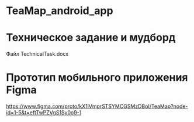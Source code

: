 # TeaMap_android_app
 
# Техническое задание и мудборд
Файл TechnicalTask.docx

# Прототип мобильного приложения Figma
https://www.figma.com/proto/kX1lVmprSTSYMCGSMzDBoI/TeaMap?node-id=1-5&t=eftTwPZVgS1Sy0o9-1
